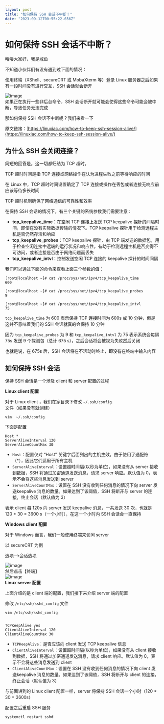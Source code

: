 ```yaml
---
layout: post
title: "如何保持 SSH 会话不中断？"
date: "2023-09-12T00:55:22.656Z"
---
```

如何保持 SSH 会话不中断？
===============

哈喽大家好，我是咸鱼

不知道小伙伴们有没有遇到过下面的情况：

使用终端（XShell、secureCRT 或 MobaXterm 等）登录 Linux 服务器之后如果有一段时间没有进行交互，SSH 会话就会断开

![image](https://img2023.cnblogs.com/blog/2958925/202309/2958925-20230911190247339-1959297030.png)  
如果正在执行一些非后台命令，SSH 会话断开就可能会使得这些命令可能会被中断，导致任务无法完成

那如何保持 SSH 会话不中断呢？我们来看一下

原文链接：[https://linuxiac.com/how-to-keep-ssh-session-alive/](https://linuxiac.com/how-to-keep-ssh-session-alive/)

为什么 SSH 会关闭连接？
--------------

简短的回答是，这一切都归结为 TCP 超时。

TCP 超时时间是指 TCP 连接或网络操作在认为进程失败之前等待响应的时间

在 Linux 中，TCP 超时时间设置确定了 TCP 连接或操作在丢包或者连接无响应前应该等待多长时间

TCP 超时机制确保了网络通信的可靠性和效率

在保持 SSH 会话的情况下，有三个关键的系统参数我们需要注意：

*   **tcp\_keepalive\_time**：在空闲 TCP 连接上发送 TCP keepalive 探针的间隔时间，即使在没有实际数据传输的情况下。TCP keepalive 探针用于检测远程主机是否仍然存活和响应
*   **tcp\_keepalive\_probes**：TCP keepalive 探针，由 TCP 端发送的数据包，用于检查空闲连接中远端的运行状况和响应性。有助于检测远程主机是否变得不可访问，或者连接是否由于网络问题而丢失
*   **tcp\_keepalive\_intvl**：控制发送空闲 TCP 连接的 keepalive 探针的时间间隔

我们可以通过下面的命令来查看上面三个参数的值：

    [root@localhost ~]# cat /proc/sys/net/ipv4/tcp_keepalive_time
    600
    
    [root@localhost ~]# cat /proc/sys/net/ipv4/tcp_keepalive_probes
    9
    
    [root@localhost ~]# cat /proc/sys/net/ipv4/tcp_keepalive_intvl
    75
    

`tcp_keepalive_time` 为 600 表示保持 TCP 连接时间为 600s 或 10 分钟，但是这并不意味着我们的 SSH 会话就真的会保持 10 分钟

因为 `tcp_keepalive_probes` 为 9 和 `tcp_keepalive_intvl` 为 75 表示系统会每隔 75s 发送 9 个探测包（总计 675 s），之后会话将会被视为失败然后关闭

也就是说，在 675s 后，SSH 会话将在不活动时终止，即没有在终端中输入内容

如何保持 SSH 会话
-----------

保持 SSH 会话是一个涉及 client 和 server 配置的过程

**Linux client 配置**

对于 Linux client ，我们在家目录下修改 `~/.ssh/config` 文件（如果没有就创建）

    vim  ~/.ssh/config
    

下面是配置

    Host *
    ServerAliveInterval 120
    ServerAliveCountMax 30
    

*   `Host`：配置仅对 “Host” 关键字后面列出的主机生效。由于使用了通配符 （\*），因此它们适用于所有主机
*   `ServerAliveInterval`：设置超时间隔(以秒为单位)，如果没有从 server 接收到数据，SSH 将通过加密通道发送消息，请求 server 响应。默认值为 0，表示不会将这些消息发送到 server
*   `ServerAliveCountMax`：设置在 SSH 没有收到任何消息的情况下向 server 发送keepalive 消息的数量。如果达到了该阈值，SSH 将断开与 server 的连接，终止会话（默认值为 3）

表示 client 每 120s 向 server 发送 keepalive 消息，一共发送 30 次，也就是 120 \* 30 = 3600 s（一个小时），在这一个小时内 SSH 会话会一直保持

**Windows client 配置**

对于 Windows 而言，我们一般使用终端来访问 server

以 secureCRT 为例

选项——>会话选项

![image](https://img2023.cnblogs.com/blog/2958925/202309/2958925-20230911190257438-486728140.png)  
然后点击【终端】  
![image](https://img2023.cnblogs.com/blog/2958925/202309/2958925-20230911190305913-277331794.png)  
**Linux server 配置**

上面介绍的是 client 端的配置，我们接下来介绍 server 端的配置

修改 `/etc/ssh/sshd_config` 文件

    vim /etc/ssh/sshd_config
    

    TCPKeepAlive yes
    ClientAliveInterval 120 
    ClientAliveCountMax 30
    

*   `TCPKeepAlive`：是否应该向 client 发送 TCP keepalive 信息
*   `ClientAliveInterval`：设置超时间隔(以秒为单位)，如果没有从 client 接收到数据，SSH 将通过加密通道发送消息，请求 client 响应。默认值为 0，表示不会将这些消息发送到 client
*   `ClientAliveCountMax`：设置在 SSH 没有收到任何消息的情况下向 client 发送keepalive 消息的数量。如果达到了该阈值，SSH 将断开与 client 的连接，终止会话（默认值为 3）

与前面讲到的 Linux client 配置一样，server 将保持 SSH 会话一个小时（120 \* 30 = 3600s）

配置之后重启 SSH 服务

    systemctl restart sshd